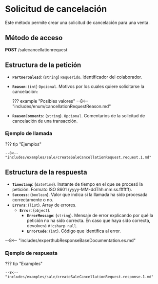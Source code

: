 ﻿# Solicitud de cancelación

Este método permite crear una solicitud de cancelación para una venta.

## Método de acceso

**POST** /salecancellationrequest

## Estructura de la petición

- **`PartnerSaleId`**: (``string``) ``Requerido``. Identificador del colaborador.
- **`Reason`**: (``int``) ``Opcional``. Motivos por los cuales quiere solicitarse la cancelación:

    ??? example "Posibles valores"
        --8<-- "includes/enum/cancellationRequestReason.md"

- **`ReasonComments`**: (``string``). ``Opcional``. Comentarios de la solicitud de cancelación de una transacción.

### Ejemplo de llamada

??? tip "Ejemplos"

    --8<-- "includes/examples/sale/createSaleCancellationRequest.request.1.md"

## Estructura de la respuesta

- **`Timestamp`**: (``dateTime``). Instante de tiempo en el que se procesó la petición. Formato ISO 8601 (yyyy-MM-ddThh\:mm\:ss.fffffff).
- **`Success`**: (``boolean``). Valor que indica si la llamada ha sido procesada correctamente o no.
- **`Errors`**: (`list`). Array de errores.
  - **`Error`**: (`object`).
    - **`ErrorMessage`**: (`string`). Mensaje de error explicando por qué la petición no ha sido correcta. En caso que haya sido correcta, devolverá `#!csharp null`.
    - **`ErrorCode`**: (`int`). Código que identifica al error.

--8<-- "includes/experthubResponseBaseDocumentation.es.md"

### Ejemplo de respuesta

??? tip "Examples"

    --8<-- "includes/examples/sale/createSaleCancellationRequest.response.1.md"